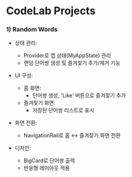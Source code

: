 # CodeLab Projects

### 1) Random Words
* 상태 관리:
    - Provider로 앱 상태(MyAppState) 관리
    - 랜덤 단어쌍 생성 및 즐겨찾기 추가/제거 기능

* UI 구성:
    - 홈 화면:
        - 단어쌍 생성, 'Like' 버튼으로 즐겨찾기 추가
    - 즐겨찾기 화면:
        - 저장된 단어쌍 리스트로 표시

* 화면 전환:
    - NavigationRail로 홈 ↔ 즐겨찾기 화면 전환

* 디자인:
    - BigCard로 단어쌍 출력
    - 반응형 레이아웃 적용
